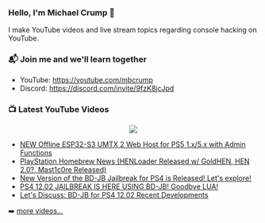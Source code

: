 ### Hello, I'm Michael Crump 👋

I make YouTube videos and live stream topics regarding console hacking on YouTube. 

### 📬 Join me and we'll learn together

- YouTube: https://youtube.com/mbcrump
- Discord: https://discord.com/invite/9fzK8jcJpd

### 📺 Latest YouTube Videos

<div align="center">

[<img src="https://img.shields.io/badge/-Subscribe-red?style=for-the-badge&logo=youtube&logoColor=white"/>](https://www.youtube.com/c/mbcrump?sub_confirmation=1)

</div>

<!-- YOUTUBE:START -->
- [NEW Offline ESP32-S3 UMTX 2 Web Host for PS5 1.x/5.x with Admin Functions](https://www.youtube.com/watch?v=T5Hz1OmEunU)
- [PlayStation Homebrew News &lpar;HENLoader Released w/ GoldHEN, HEN 2.0?, Mast1c0re Released&rpar;](https://www.youtube.com/watch?v=-rcDWWTRcZ4)
- [New Version of the BD-JB Jailbreak for PS4 is Released! Let&#39;s explore!](https://www.youtube.com/watch?v=-Zr3Ztnw-AA)
- [PS4 12.02 JAILBREAK IS HERE USING BD-JB! Goodbye LUA!](https://www.youtube.com/watch?v=Esj-7EuV2dc)
- [Let&#39;s Discuss: BD-JB for PS4 12.02 Recent Developments](https://www.youtube.com/watch?v=3KaQqVXx3KQ)
<!-- YOUTUBE:END -->

➡️ [more videos...](https://youtube.com/mbcrump)

